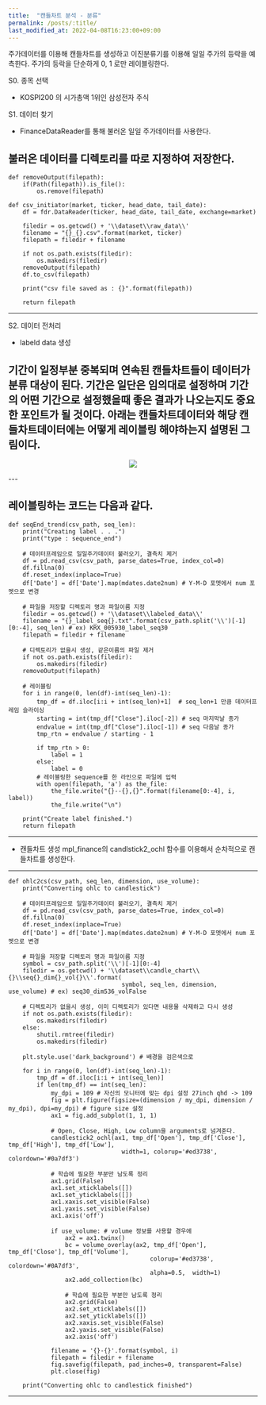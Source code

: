 ```yaml
---
title:  "캔들차트 분석 - 분류"
permalink: /posts/:title/
last_modified_at: 2022-04-08T16:23:00+09:00
---
```


주가데이터를 이용해 캔들차트를 생성하고 이진분류기를 이용해 일일 주가의 등락을 예측한다.
주가의 등락을 단순하게 0, 1 로만 레이블링한다.

S0. 종목 선택
 - KOSPI200 의 시가총액 1위인 삼성전자 주식

 S1. 데이터 찾기
 - FinanceDataReader를 통해 불러온 일일 주가데이터를 사용한다.
 
불러온 데이터를 디렉토리를 따로 지정하여 저장한다.
---
    def removeOutput(filepath):
        if(Path(filepath)).is_file():
            os.remove(filepath)
        
    def csv_initiator(market, ticker, head_date, tail_date):
        df = fdr.DataReader(ticker, head_date, tail_date, exchange=market)
        
        filedir = os.getcwd() + '\\dataset\\raw_data\\'
        filename = "{}_{}.csv".format(market, ticker)    
        filepath = filedir + filename
        
        if not os.path.exists(filedir):
            os.makedirs(filedir)    
        removeOutput(filepath)
        df.to_csv(filepath)
        
        print("csv file saved as : {}".format(filepath))
        
        return filepath
---

 S2. 데이터 전처리
 - labeld data 생성

기간이 일정부분 중복되며 연속된 캔들차트들이 데이터가 분류 대상이 된다.
기간은 일단은 임의대로 설정하며 기간의 어떤 기간으로 설정했을때 좋은 결과가 나오는지도 중요한 포인트가 될 것이다.
아래는 캔들차트데이터와 해당 캔들차트데이터에는 어떻게 레이블링 해야하는지 설명된 그림이다.
---
<p align="center"><img src="{{site.url}}/assets/images/labeling.jpg"></p>
---

레이블링하는 코드는 다음과 같다.
---
    def seqEnd_trend(csv_path, seq_len):
        print("Creating label . . .")
        print("type : sequence_end")
        
        # 데이터프레임으로 일일주가데이터 불러오기, 결측치 제거
        df = pd.read_csv(csv_path, parse_dates=True, index_col=0)
        df.fillna(0)
        df.reset_index(inplace=True)
        df['Date'] = df['Date'].map(mdates.date2num) # Y-M-D 포멧에서 num 포멧으로 변경
            
        # 파일을 저장할 디렉토리 명과 파일이름 지정
        filedir = os.getcwd() + '\\dataset\\labeled_data\\'
        filename = "{}_label_seq{}.txt".format(csv_path.split('\\')[-1][0:-4], seq_len) # ex) KRX_005930_label_seq30 
        filepath = filedir + filename
            
        # 디렉토리가 없을시 생성, 같은이름의 파일 제거
        if not os.path.exists(filedir):
            os.makedirs(filedir)
        removeOutput(filepath)

        # 레이블링
        for i in range(0, len(df)-int(seq_len)-1):
            tmp_df = df.iloc[i:i + int(seq_len)+1]  # seq_len+1 만큼 데이터프레임 슬라이싱
            starting = int(tmp_df["Close"].iloc[-2]) # seq 마지막날 종가
            endvalue = int(tmp_df["Close"].iloc[-1]) # seq 다음날 종가
            tmp_rtn = endvalue / starting - 1 
            
            if tmp_rtn > 0:
                label = 1
            else:
                label = 0
            # 레이블링한 sequence를 한 라인으로 파일에 입력        
            with open(filepath, 'a') as the_file:
                the_file.write("{}--{},{}".format(filename[0:-4], i, label))
                the_file.write("\n")

        print("Create label finished.")
        return filepath
---

 - 캔들차트 생성
 mpl_finance의 candlstick2_ochl 함수를 이용해서 순차적으로 캔들차트를 생성한다.

---
    def ohlc2cs(csv_path, seq_len, dimension, use_volume):
        print("Converting ohlc to candlestick")

        # 데이터프레임으로 일일주가데이터 불러오기, 결측치 제거
        df = pd.read_csv(csv_path, parse_dates=True, index_col=0)
        df.fillna(0)
        df.reset_index(inplace=True)
        df['Date'] = df['Date'].map(mdates.date2num) # Y-M-D 포멧에서 num 포멧으로 변경
        
        # 파일을 저장할 디렉토리 명과 파일이름 지정
        symbol = csv_path.split('\\')[-1][0:-4]
        filedir = os.getcwd() + '\\dataset\\candle_chart\\{}\\seq{}_dim{}_vol{}\\'.format(
                                    symbol, seq_len, dimension, use_volume) # ex) seq30_dim536_volFalse
        
        # 디렉토리가 없을시 생성, 이미 디렉토리가 있다면 내용물 삭제하고 다시 생성
        if not os.path.exists(filedir):
            os.makedirs(filedir)
        else:
            shutil.rmtree(filedir)
            os.makedirs(filedir)
        
        plt.style.use('dark_background') # 배경을 검은색으로
        
        for i in range(0, len(df)-int(seq_len)-1):
            tmp_df = df.iloc[i:i + int(seq_len)]
            if len(tmp_df) == int(seq_len):
                my_dpi = 109 # 자신의 모니터에 맞는 dpi 설정 27inch qhd -> 109
                fig = plt.figure(figsize=(dimension / my_dpi, dimension / my_dpi), dpi=my_dpi) # figure size 설정
                ax1 = fig.add_subplot(1, 1, 1)
                
                # Open, Close, High, Low column을 arguments로 넘겨준다.
                candlestick2_ochl(ax1, tmp_df['Open'], tmp_df['Close'], tmp_df['High'], tmp_df['Low'],
                                    width=1, colorup='#ed3738', colordown='#0a7df3')
                
                # 학습에 필요한 부분만 남도록 정리
                ax1.grid(False)
                ax1.set_xticklabels([])
                ax1.set_yticklabels([])
                ax1.xaxis.set_visible(False)
                ax1.yaxis.set_visible(False)
                ax1.axis('off')
                            
                if use_volume: # volume 정보를 사용할 경우에
                    ax2 = ax1.twinx()
                    bc = volume_overlay(ax2, tmp_df['Open'], tmp_df['Close'], tmp_df['Volume'],
                                            colorup='#ed3738', colordown='#0A7df3',
                                            alpha=0.5,  width=1)
                    ax2.add_collection(bc)
                    
                    # 학습에 필요한 부분만 남도록 정리
                    ax2.grid(False)
                    ax2.set_xticklabels([])
                    ax2.set_yticklabels([])
                    ax2.xaxis.set_visible(False)
                    ax2.yaxis.set_visible(False)
                    ax2.axis('off')
                
                filename = '{}-{}'.format(symbol, i)
                filepath = filedir + filename
                fig.savefig(filepath, pad_inches=0, transparent=False)
                plt.close(fig)
                
        print("Converting ohlc to candlestick finished")
---